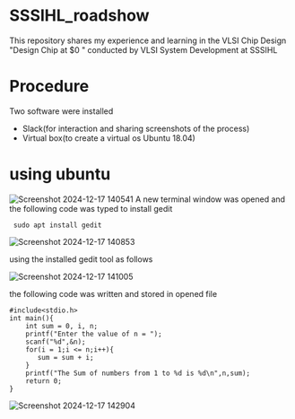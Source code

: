 # SSSIHL_roadshow
  
This repository shares my experience and learning in the VLSI Chip Design "Design Chip at $0 " conducted by VLSI System Development at SSSIHL

# Procedure
  Two software were installed
* Slack(for interaction and sharing screenshots of the process)
* Virtual box(to create a virtual os Ubuntu 18.04)
# using ubuntu 
![Screenshot 2024-12-17 140541](https://github.com/user-attachments/assets/0f5179bd-6413-40cf-888d-430ba7e98aac)
 A new terminal window was opened
 and the following code was typed to install gedit
 
 ` sudo apt install gedit`
 
 ![Screenshot 2024-12-17 140853](https://github.com/user-attachments/assets/96430e88-c688-40bc-850f-8ebfaf108abf)
 
 using the installed gedit tool as follows
 
![Screenshot 2024-12-17 141005](https://github.com/user-attachments/assets/aeeeaebb-d898-4622-8743-f41af0888305)

the following code was written and stored in opened file

```
#include<stdio.h>
int main(){
    int sum = 0, i, n;
    printf("Enter the value of n = ");
    scanf("%d",&n);
    for(i = 1;i <= n;i++){
       sum = sum + i;
    }
    printf("The Sum of numbers from 1 to %d is %d\n",n,sum);
    return 0;
}
```

![Screenshot 2024-12-17 142904](https://github.com/user-attachments/assets/68a8aaa5-73a0-496a-a306-a088ae672743)




 

  
  
  
